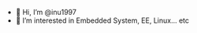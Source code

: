- 👋 Hi, I’m @inu1997
- 👀 I’m interested in Embedded System, EE, Linux... etc

<!---
inu1997/inu1997 is a ✨ special ✨ repository because its `README.md` (this file) appears on your GitHub profile.
You can click the Preview link to take a look at your changes.
--->
